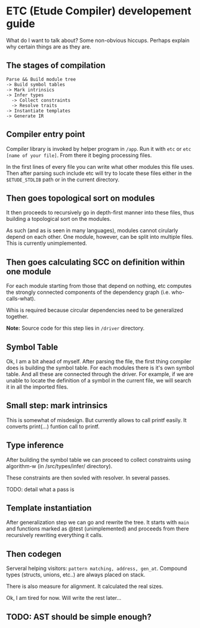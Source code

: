 
# ETC (Etude Compiler) developement guide

What do I want to talk about? Some non-obvious hiccups.
Perhaps explain why certain things are as they are.

## The stages of compilation

```
Parse && Build module tree 
-> Build symbol tables
-> Mark intrinsics
-> Infer types
  -> Collect constraints
  -> Resolve traits
-> Instantiate templates
-> Generate IR
```

## Compiler entry point

Compiler library is invoked by helper program in `/app`.
Run it with `etc` or `etc [name of your file]`. From there it beging processing
files.

In the first lines of every file you can write what other modules this file
uses. Then after parsing such include etc will try to locate these files either
in the `$ETUDE_STDLIB` path or in the current directory. 

## Then goes topological sort on modules

It then proceeds to recursively go in depth-first manner into these files, thus
building a topological sort on the modules.

As such (and as is seen in many languages), modules cannot cirularly depend on
each other. One module, however, can be split into multiple files. This is
currently unimplemented.

## Then goes calculating SCC on definition within one module

For each module starting from those that depend on nothing, etc computes the
strongly connected components of the dependency graph (i.e. who-calls-what).

Whis is required because circular dependencies need to be generalized together.

**Note:** Source code for this step lies in `/driver` directory.

## Symbol Table 

Ok, I am a bit ahead of myself. After parsing the file, the first thing
compiler does is building the symbol table. For each modules there is it's own
symbol table. And all these are connected through the driver. For example, if
we are unable to locate the definition of a symbol in the current file, we will
search it in all the imported files.

## Small step: mark intrinsics

This is somewhat of misdesign. But currently allows to call printf easily.
It converts print(...) funtion call to printf.

## Type inference

After building the symbol table we can proceed to collect constraints
using algorithm-w (in /src/types/infer/ directory).

These constraints are then sovled with resolver. In several passes.

TODO: detail what a pass is

## Template instantiation

After generalization step we can go and rewrite the tree. It starts with `main`
and functions marked as @test (unimplemented) and proceeds from there
recursively rewriting everything it calls.

## Then codegen

Serveral helping visitors: `pattern matching, address, gen_at`. Compound types
(structs, unions, etc..) are always placed on stack.

There is also measure for alignment. It calculated the real sizes.

Ok, I am tired for now. Will write the rest later...

## TODO: AST should be simple enough?
